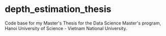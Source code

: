 # depth_estimation_thesis
Code base for my Master's Thesis for the Data Science Master's program, Hanoi University of Science - Vietnam National University.